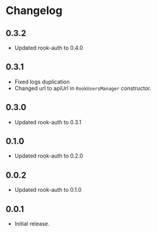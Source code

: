# Changelog

## 0.3.2

* Updated rook-auth to 0.4.0

## 0.3.1

* Fixed logs duplication
* Changed url to apiUrl in `RookUsersManager` constructor.

## 0.3.0

* Updated rook-auth to 0.3.1

## 0.1.0

* Updated rook-auth to 0.2.0

## 0.0.2

* Updated rook-auth to 0.1.0

## 0.0.1

* Initial release.
